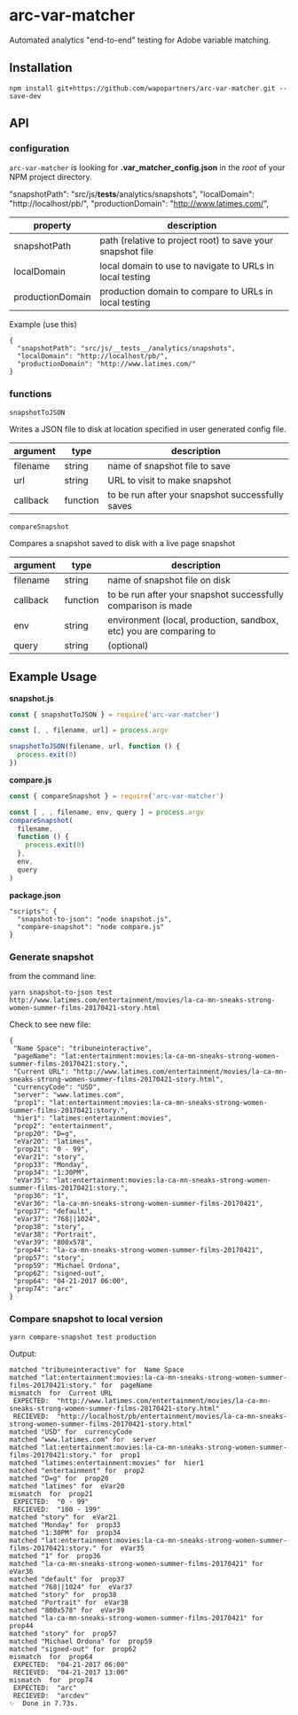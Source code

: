 # arc-var-matcher
Automated analytics "end-to-end" testing for Adobe variable matching.

## Installation

`npm install git+https://github.com/wapopartners/arc-var-matcher.git --save-dev`

## API

### configuration

`arc-var-matcher` is looking for **.var_matcher_config.json** in the _root_ of your NPM project directory.

"snapshotPath": "src/js/__tests__/analytics/snapshots",
  "localDomain": "http://localhost/pb/",
  "productionDomain": "http://www.latimes.com/",

| property  | description |
| ------------- | ------------- | 
| snapshotPath  | path (relative to project root) to save your snapshot file  |
| localDomain  | local domain to use to navigate to URLs in local testing |
| productionDomain  | production domain to compare to URLs in local testing |

Example (use this)
```
{
  "snapshotPath": "src/js/__tests__/analytics/snapshots",
  "localDomain": "http://localhost/pb/",
  "productionDomain": "http://www.latimes.com/"
}
```

### functions

`snapshotToJSON`

Writes a JSON file to disk at location specified in user generated config file.

| argument  | type | description
| ------------- | ------------- | -------------- |
| filename  | string  | name of snapshot file to save |
| url  | string | URL to visit to make snapshot |
| callback  | function | to be run after your snapshot successfully saves |

`compareSnapshot`

Compares a snapshot saved to disk with a live page snapshot

| argument  | type | description
| ------------- | ------------- | -------------- |
| filename  | string  | name of snapshot file on disk |
| callback  | function | to be run after your snapshot successfully comparison is made |
| env  | string  | environment (local, production, sandbox, etc) you are comparing to |
| query  | string  | (optional)  | query params to add to end of the compare URL |

## Example Usage

**snapshot.js**
```javascript
const { snapshotToJSON } = require('arc-var-matcher')

const [, , filename, url] = process.argv

snapshotToJSON(filename, url, function () {
  process.exit(0)
})
```

**compare.js**
```javascript
const { compareSnapshot } = require('arc-var-matcher')

const [ , , filename, env, query ] = process.argv
compareSnapshot(
  filename,
  function () {
    process.exit(0)
  },
  env,
  query
)
```
**package.json**
```
"scripts": {
  "snapshot-to-json": "node snapshot.js",
  "compare-snapshot": "node compare.js"
}
```
### Generate snapshot
from the command line:
```
yarn snapshot-to-json test http://www.latimes.com/entertainment/movies/la-ca-mn-sneaks-strong-women-summer-films-20170421-story.html
```
Check to see new file:
```
{
 "Name Space": "tribuneinteractive",
 "pageName": "lat:entertainment:movies:la-ca-mn-sneaks-strong-women-summer-films-20170421:story.",
 "Current URL": "http://www.latimes.com/entertainment/movies/la-ca-mn-sneaks-strong-women-summer-films-20170421-story.html",
 "currencyCode": "USD",
 "server": "www.latimes.com",
 "prop1": "lat:entertainment:movies:la-ca-mn-sneaks-strong-women-summer-films-20170421:story.",
 "hier1": "latimes:entertainment:movies",
 "prop2": "entertainment",
 "prop20": "D=g",
 "eVar20": "latimes",
 "prop21": "0 - 99",
 "eVar21": "story",
 "prop33": "Monday",
 "prop34": "1:30PM",
 "eVar35": "lat:entertainment:movies:la-ca-mn-sneaks-strong-women-summer-films-20170421:story.",
 "prop36": "1",
 "eVar36": "la-ca-mn-sneaks-strong-women-summer-films-20170421",
 "prop37": "default",
 "eVar37": "768||1024",
 "prop38": "story",
 "eVar38": "Portrait",
 "eVar39": "800x578",
 "prop44": "la-ca-mn-sneaks-strong-women-summer-films-20170421",
 "prop57": "story",
 "prop59": "Michael Ordona",
 "prop62": "signed-out",
 "prop64": "04-21-2017 06:00",
 "prop74": "arc"
}
```
### Compare snapshot to local version
```
yarn compare-snapshot test production
```
Output:
```
matched "tribuneinteractive" for  Name Space
matched "lat:entertainment:movies:la-ca-mn-sneaks-strong-women-summer-films-20170421:story." for  pageName
mismatch  for  Current URL 
 EXPECTED:  "http://www.latimes.com/entertainment/movies/la-ca-mn-sneaks-strong-women-summer-films-20170421-story.html" 
 RECIEVED:  "http://localhost/pb/entertainment/movies/la-ca-mn-sneaks-strong-women-summer-films-20170421-story.html"
matched "USD" for  currencyCode
matched "www.latimes.com" for  server
matched "lat:entertainment:movies:la-ca-mn-sneaks-strong-women-summer-films-20170421:story." for  prop1
matched "latimes:entertainment:movies" for  hier1
matched "entertainment" for  prop2
matched "D=g" for  prop20
matched "latimes" for  eVar20
mismatch  for  prop21 
 EXPECTED:  "0 - 99" 
 RECIEVED:  "100 - 199"
matched "story" for  eVar21
matched "Monday" for  prop33
matched "1:30PM" for  prop34
matched "lat:entertainment:movies:la-ca-mn-sneaks-strong-women-summer-films-20170421:story." for  eVar35
matched "1" for  prop36
matched "la-ca-mn-sneaks-strong-women-summer-films-20170421" for  eVar36
matched "default" for  prop37
matched "768||1024" for  eVar37
matched "story" for  prop38
matched "Portrait" for  eVar38
matched "800x578" for  eVar39
matched "la-ca-mn-sneaks-strong-women-summer-films-20170421" for  prop44
matched "story" for  prop57
matched "Michael Ordona" for  prop59
matched "signed-out" for  prop62
mismatch  for  prop64 
 EXPECTED:  "04-21-2017 06:00" 
 RECIEVED:  "04-21-2017 13:00"
mismatch  for  prop74 
 EXPECTED:  "arc" 
 RECIEVED:  "arcdev"
✨  Done in 7.73s.
```
